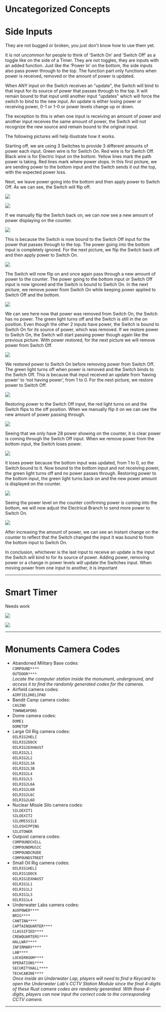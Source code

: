 # Uncategorized Concepts

# Side Inputs
They are not bugged or broken, you just don't know how to use them yet.

It is not uncommon for people to think of ‘Switch On’ and ‘Switch Off’
as a toggle like on the side of a Timer. They are not toggles, they are
inputs with an added function. Just like the ‘Power In’ on the bottom,
the side inputs also pass power through to the top. The function part
only functions when power is received, removed or the amount of power is
updated.

When ANY input on the Switch receives an "update", the Switch will bind
to that input for its source of power that passes through to the top. It
will remain bound to that input until another input "updates" which will
force the switch to bind to the new input. An update is either losing
power or receiving power, 0-1 or 1-0 or power levels change up or down.

The exception to this is when one input is receiving an amount of power
and another input receives the same amount of power, the Switch will not
recognize the new source and remain bound to the original input.

The following pictures will help illustrate how it works.

Starting off, we are using 3 Switches to provide 3 different amounts of
power each input. Green wire is for Switch On. Red wire is for Switch
Off. Black wire is for Electric Input on the bottom. Yellow lines mark
the path power is taking. Red lines mark where power stops. In this
first picture, we are sending power to the bottom input and the Switch
sends it out the top, with the expected power loss.

Next, we leave power going into the bottom and then apply power to
Switch Off. As we can see, the Switch will flip
off.

![](images/image41.png)

![](images/image13.png)

If we manually flip the Switch back on, we can now see a new amount of
power displaying on the counter.

![](images/image75.png)

This is because the Switch is now bound to the Switch Off input for the
power that passes through to the top. The power going into the bottom
input is completely ignored. For the next picture, we flip the Switch
back off and then apply power to Switch On.

![](images/image64.png)

The Switch will now flip on and once again pass through a new amount of
power to the counter. The power going to the bottom input or Switch Off
input is now ignored and the Switch is bound to Switch On. In the next
picture, we remove power from Switch On while keeping power applied to
Switch Off and the bottom.

![](images/image30.png)

We can see here now that power was removed from Switch On, the Switch
has no power. The green light turns off and the Switch is still in the
on position. Even though the other 2 inputs have power, the Switch is
bound to Switch On for its source of power, which was removed. If we
restore power to Switch On, the Switch will start passing power though
again like the previous picture. With power restored, for the next
picture we will remove power from Switch Off.

![](images/image44.png)

We restored power to Switch On before removing power from Switch Off.
The green light turns off when power is removed and the Switch binds to
the Switch Off. This is because that input received an update from
‘having power’ to ‘not having power’, from 1 to 0. For the next picture,
we restore power to Switch Off.

![](images/image53.png)

Restoring power to the Switch Off input, the red light turns on and the
Switch flips to the off position. When we manually flip it on we can see
the new amount of power passing through.

![](images/image105.png)

Seeing that we only have 28 power showing on the counter, it is clear
power is coming through the Switch Off input. When we remove power from
the bottom input, the Switch loses power.

![](images/image73.png)

It loses power because the bottom input was updated, from 1 to 0, so the
Switch bound to it. Now bound to the bottom input and not receiving
power, the green light turns off and no power passes through. Restoring
power to the bottom input, the green light turns back on and the new
power amount is displayed on the counter.

![](images/image126.png)

Seeing the power level on the counter confirming power is coming into
the bottom, we will now adjust the Electrical Branch to send more power
to Switch On.

![](images/image116.png)

After increasing the amount of power, we can see an instant change on
the counter to reflect that the Switch changed the input it was bound to
from the bottom input to Switch On.

In conclusion, whichever is the last input to receive an update is the
input the Switch will bind to for its source of power. Adding power,
removing power or a change in power levels will update the Switches
input. When moving power from one input to another, it is important

---

# Smart Timer

Needs work

![](images/image52.png)

![](images/image118.png)

---

# Monuments Camera Codes

- Abandoned Military Base codes:  
`COMPOUND****`  
`OUTDOOR****`  
*Locate the computer station inside the monument, underground, and access it
  to find the randomly generated codes for the cameras.*
- Airfield camera codes:  
`AIRFIELDHELIPAD`
- Bandit Camp camera codes:  
`CASINO`  
`TOWNWEAPONS`
- Dome camera codes:  
`DOME1`  
`DOMETOP`
- Large Oil Rig camera codes:  
`OILRIG2HELI`  
`OILRIG2DOCK`  
`OILRIG2EXHAUST`  
`OILRIG2L1`  
`OILRIG2L2`  
`OILRIG2L3A`  
`OILRIG2L3B`  
`OILRIG2L4`  
`OILRIG2L5`  
`OILRIG2L6A`  
`OILRIG2L6B`  
`OILRIG2L6C`  
`OILRIG2L6D`
- Nuclear Missle Silo camera codes:  
`SILOEXIT1`  
`SILOEXIT2`  
`SILOMISSILE`  
`SILOSHIPPING`  
`SILOTOWER`
- Outpost camera codes:  
`COMPOUNDCHILL`  
`COMPOUNDMUSIC`  
`COMPOUNDCRUDE`  
`COMPOUNDSTREET`
- Small Oil Rig camera codes:  
`OILRIG1HELI`  
`OILRIG1DOCK`  
`OILRIG1EXHAUST`  
`OILRIG1L1`  
`OILRIG1L2`  
`OILRIG1L3`  
`OILRIG1L4`
- Underwater Labs camera codes:  
`AUXPOWER****`  
`BRIG****`  
`CANTINA****`  
`CAPTAINQUARTER****`  
`CLASSIFIED****`  
`CREWQUARTERS****`  
`HALLWAY****`  
`INFIRMARY****`  
`LAB****`  
`LOCKERROOM****`  
`OPERATIONS****`  
`SECURITYHALL****`  
`TECHCABINE****`  
*Once inside an Underwater Lap, players will need to find a Keycard to open the Underwater Lab's CCTV Station Module since the final 4-digits of these Rust camera codes are randomly generated. With those 4-digits, players can now input the correct code to the corresponding CCTV camera.*

---
